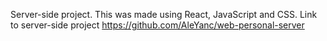 Server-side project. This was made using React, JavaScript and CSS. 
Link to server-side project https://github.com/AleYanc/web-personal-server
